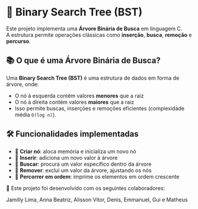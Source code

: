 # 🌳 Binary Search Tree (BST)

Este projeto implementa uma **Árvore Binária de Busca** em linguagem C.  
A estrutura permite operações clássicas como **inserção**, **busca**, **remoção** e **percurso**.

## 📚 O que é uma Árvore Binária de Busca?

Uma **Binary Search Tree (BST)** é uma estrutura de dados em forma de árvore, onde:

- O nó à esquerda contém valores **menores** que a raiz  
- O nó à direita contém valores **maiores** que a raiz  
- Isso permite buscas, inserções e remoções eficientes (complexidade média `O(log n)`).

## 🛠️ Funcionalidades implementadas

- 🔹 **Criar nó**: aloca memória e inicializa um novo nó  
- 🔹 **Inserir**: adiciona um novo valor à árvore  
- 🔹 **Buscar**: procura um valor específico dentro da árvore  
- 🔹 **Remover**: exclui um valor da árvore, ajustando os nós  
- 🔹 **Percorrer em ordem**: imprime os elementos em ordem crescente  

👥 Este projeto foi desenvolvido com os seguintes colaboradores:

Jamilly Lima,
Anna Beatriz,
Alisson Vitor,
Denis,
Emmanuel,
Gui e
Matheus
